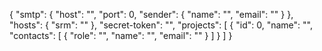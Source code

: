 <!-- config file layout -->
{
    "smtp": {
        "host": "",
        "port": 0,
        "sender": {
            "name": "",
            "email": ""
        }
    },
    "hosts": {
        "srm": ""
    },
    "secret-token": "",
    "projects": [
        {
            "id": 0,
            "name": "",
            "contacts": [
                {
                    "role": "",
                    "name": "",
                    "email": ""
                }
            ]
        }
    ]
}